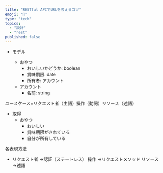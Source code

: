 ```yaml
---
title: "RESTful APIでURLを考えるコツ"
emoji: "📘"
type: "tech"
topics:
  - "設計"
  - "rest"
published: false
---
```



- モデル

  - おやつ
    - おいしいかどうか: boolean
    - 賞味期限: date
    - 所有者: アカウント
  - アカウント
    - 名前: string

ユースケース=リクエスト者（主語）操作（動詞）リソース（述語）

- 取得
  - おやつ
    - おいしい
    - 賞味期限がきれている
    - 自分が所有している

各表現方法

- リクエスト者 →認証（ステートレス）
操作        →リクエストメソッド
リソース    →述語